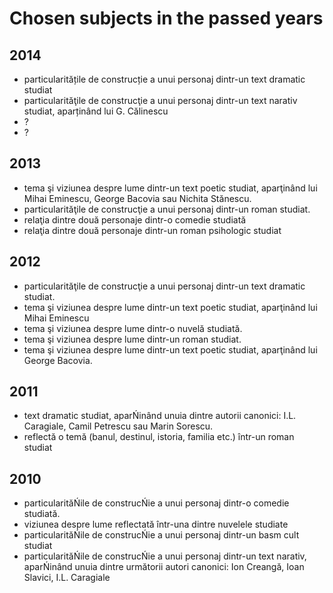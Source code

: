 # Chosen subjects in the passed years

## 2014
 - particularitățile de construcție a unui personaj dintr-un text dramatic studiat
 - particularităţile de construcţie a unui personaj dintr-un text narativ studiat, aparținând lui G. Călinescu
 - ?
 - ?

## 2013
 - tema şi viziunea despre lume dintr-un text poetic studiat, aparţinând lui Mihai Eminescu, George Bacovia sau Nichita Stănescu.
 - particularităţile de construcţie a unui personaj dintr-un roman studiat.
 - relaţia dintre două personaje dintr-o comedie studiată
 - relaţia dintre două personaje dintr-un roman psihologic studiat

## 2012
 - particularităţile de construcţie a unui personaj dintr-un text dramatic studiat.
 - tema şi viziunea despre lume dintr-un text poetic studiat, aparţinând lui Mihai Eminescu
 - tema şi viziunea despre lume dintr-o nuvelă studiată.
 - tema şi viziunea despre lume dintr-un roman studiat.
 - tema şi viziunea despre lume dintr-un text poetic studiat, aparţinând lui George Bacovia.

## 2011
 - text dramatic studiat, aparŃinând unuia dintre autorii canonici: I.L. Caragiale, Camil Petrescu sau Marin Sorescu.
 - reflectă o temă (banul, destinul, istoria, familia etc.) într-un roman studiat

## 2010
 - particularităŃile de construcŃie a unui personaj dintr-o comedie studiată.
 - viziunea despre lume reflectată într-una dintre nuvelele studiate
 - particularităŃile de construcŃie a unui personaj dintr-un basm cult studiat
 - particularităŃile de construcŃie a unui personaj dintr-un text narativ, aparŃinând unuia dintre următorii autori canonici: Ion Creangă, Ioan Slavici, I.L. Caragiale
